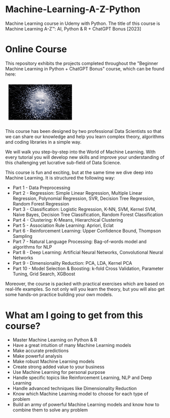 # Machine-Learning-A-Z-Python
Machine Learning course in Udemy with Python. The title of this course is Machine Learning A-Z™: AI, Python &amp; R + ChatGPT Bonus [2023]

# Online Course
This repository exhibits the projects completed throughout the "Beginner Machine Learning in Python + ChatGPT Bonus" course, which can be found here: 

<a style="width: 200px" href="https://www.amazon.com/Practical-Statistics-Data-Scientists-Essential/dp/149207294X](https://www.udemy.com/share/101Wci3@YdwRyLrf15oBveE2EeIOoipB-fLKz-BIxSZAe1dFEKFKnHmucLf0Wk8BSbYAvcyIZQ==/)https://www.udemy.com/share/101Wci3@YdwRyLrf15oBveE2EeIOoipB-fLKz-BIxSZAe1dFEKFKnHmucLf0Wk8BSbYAvcyIZQ==/)"><img alt="Introduction to Machine Learning with Python Cover" src="./cover.jpeg" style="width: 200px; height: auto; padding: 10px;"></a>


This course has been designed by two professional Data Scientists so that we can share our knowledge and help you learn complex theory, algorithms and coding libraries in a simple way.

We will walk you step-by-step into the World of Machine Learning. With every tutorial you will develop new skills and improve your understanding of this challenging yet lucrative sub-field of Data Science.

This course is fun and exciting, but at the same time we dive deep into Machine Learning. It is structured the following way:

* Part 1 - Data Preprocessing
* Part 2 - Regression: Simple Linear Regression, Multiple Linear Regression, Polynomial Regression, SVR, Decision Tree Regression, Random Forest Regression
* Part 3 - Classification: Logistic Regression, K-NN, SVM, Kernel SVM, Naive Bayes, Decision Tree Classification, Random Forest Classification
* Part 4 - Clustering: K-Means, Hierarchical Clustering
* Part 5 - Association Rule Learning: Apriori, Eclat
* Part 6 - Reinforcement Learning: Upper Confidence Bound, Thompson Sampling
* Part 7 - Natural Language Processing: Bag-of-words model and algorithms for NLP
* Part 8 - Deep Learning: Artificial Neural Networks, Convolutional Neural Networks
* Part 9 - Dimensionality Reduction: PCA, LDA, Kernel PCA
* Part 10 - Model Selection & Boosting: k-fold Cross Validation, Parameter Tuning, Grid Search, XGBoost

Moreover, the course is packed with practical exercises which are based on real-life examples. So not only will you learn the theory, but you will also get some hands-on practice building your own models.

# What am I going to get from this course?

* Master Machine Learning on Python & R
* Have a great intuition of many Machine Learning models
* Make accurate predictions
* Make powerful analysis
* Make robust Machine Learning models
* Create strong added value to your business
* Use Machine Learning for personal purpose
* Handle specific topics like Reinforcement Learning, NLP and Deep Learning
* Handle advanced techniques like Dimensionality Reduction
* Know which Machine Learning model to choose for each type of problem
* Build an army of powerful Machine Learning models and know how to combine them to solve any problem
